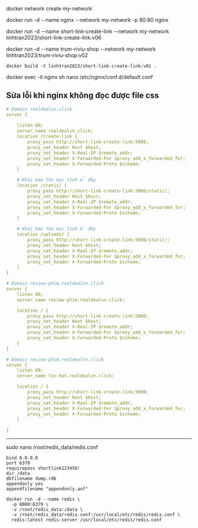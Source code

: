 docker network create my-network

docker run -d --name nginx --network my-network -p 80:80 nginx

docker run -d --name short-link-create-link --network my-network linhtran2023/short-link-create-link:v06

docker run -d --name trum-riviu-shop --network my-network linhtran2023/trum-riviu-shop:v02

```
docker build -t linhtran2023/short-link-create-link:v01 .
```

docker exec -it nginx sh
nano /etc/nginx/conf.d/default.conf

## Sửa lỗi khi nginx không đọc được file css

```yaml
# Domain realdealvn.click
server {
    
    listen 80;
    server_name realdealvn.click;
    location /create-link {
        proxy_pass http://short-link-create-link:5000;
        proxy_set_header Host $host;
        proxy_set_header X-Real-IP $remote_addr;
        proxy_set_header X-Forwarded-For $proxy_add_x_forwarded_for;
        proxy_set_header X-Forwarded-Proto $scheme;
    }

    # Khai báo thư mục tĩnh ở đây
    location /static/ {
        proxy_pass http://short-link-create-link:5000/static/;
        proxy_set_header Host $host;
        proxy_set_header X-Real-IP $remote_addr;
        proxy_set_header X-Forwarded-For $proxy_add_x_forwarded_for;
        proxy_set_header X-Forwarded-Proto $scheme;
    }

    # Khai báo thư mục tĩnh ở đây
    location /uploads/ {
        proxy_pass http://short-link-create-link:5000/static/;
        proxy_set_header Host $host;
        proxy_set_header X-Real-IP $remote_addr;
        proxy_set_header X-Forwarded-For $proxy_add_x_forwarded_for;
        proxy_set_header X-Forwarded-Proto $scheme;
    }
}

# Domain review-phim.realdealvn.click
server {
    listen 80;
    server_name review-phim.realdealvn.click;

    location / {
        proxy_pass http://short-link-create-link:5000;
        proxy_set_header Host $host;
        proxy_set_header X-Real-IP $remote_addr;
        proxy_set_header X-Forwarded-For $proxy_add_x_forwarded_for;
        proxy_set_header X-Forwarded-Proto $scheme;
    }
}

# Domain review-phim.realdealvn.click
server {
    listen 80;
    server_name tin-hot.realdealvn.click;

    location / {
        proxy_pass http://short-link-create-link:5000;
        proxy_set_header Host $host;
        proxy_set_header X-Real-IP $remote_addr;
        proxy_set_header X-Forwarded-For $proxy_add_x_forwarded_for;
        proxy_set_header X-Forwarded-Proto $scheme;
    }
    
}
```

-----

sudo nano /root/redis_data/redis.conf

```
bind 0.0.0.0
port 6379
requirepass shortlink123456!
dir /data
dbfilename dump.rdb
appendonly yes
appendfilename "appendonly.aof"

```
```
docker run -d --name redis \
  -p 8080:6379 \
  -v /root/redis_data:/data \
  -v /root/redis_data/redis.conf:/usr/local/etc/redis/redis.conf \
  redis:latest redis-server /usr/local/etc/redis/redis.conf

```